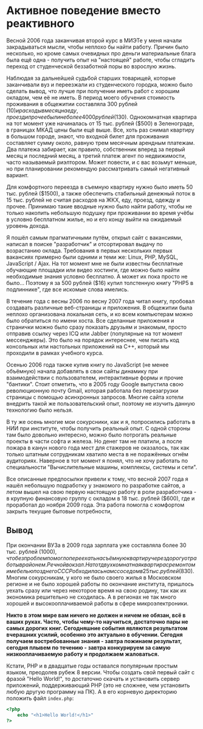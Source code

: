 # Активное поведение вместо реактивного

Весной 2006 года заканчивая второй курс в МИЭТе у меня начали закрадываться мысли, чтобы неплохо бы найти работу. Причин было несколько, но кроме
самых очевидных про деньги материальные блага была ещё одна - получить опыт на "настоящей" работе, чтобы сгладить переход от студенческой беззаботной
поры во взрослую жизнь.

Наблюдая за дальнейшей судьбой старших товарищей, которые заканчивали вуз и переезжали из студенческого городка, можно было сделать вывод, что лучше
при получении иметь работ с хорошим окладом, чем её не иметь. В период моего обучения стоимость проживания в общежитии составляла 300 рублей ($10) и
расходы в месяц на еду, проезд и прочее были не более 4000 рублей ($130). Однокомнатная квартира на тот момент уже начиналась от 15 тыс. рублей ($500)
в Зеленограде, в границах МКАД цены были ещё выше. Все, хоть раз снимал квартиру в большом городе, знают, что входной билет для проживания составляет
сумму около, равную трем месячным арендным платежам. Два платежа забирает, как правило, собственник вперед за первый месяц и последний месяц, а третий
платеж агент по недвижимости, часто называемый риэлтором. Может повести, и с вас возьмут меньше, но при планировании рекомендую рассматривать самый
негативный вариант.

Для комфортного переезда в съемную квартиру нужно было иметь 50 тыс. рублей ($1500), а также обеспечить стабильный денежный поток в 15 тыс. рублей не
считая расходов на ЖКХ, еду, проезд, одежду и прочее. Принимаю такие вводные нужно было найти работу, чтобы не только накопить небольшую подушку при
проживании во время учёбы в условно бесплатном жилье, но и его концу выйти на ожидаемый уровень дохода.

Я пошёл самым прагматичными путём, открыл сайт с вакансиями, написал в поиске "разработчик" и отсортировал выдачу по возрастанию оклада. Требования в
первых нескольких первых вакансиях примерно были одними и теми же: Linux, PHP, MySQL, JavaScript / Ajax. На тот момент мне не были известны бесплатные
обучающие площадки или видео хостинги, где можно было найти необходимые знания условно бесплатно. А может их пока просто не было... Поэтому я за 500
рублей ($16) купил толстенную книгу "PHP5 в подлиннике", где все искомые слова имелись.

В течение года с весны 2006 по весну 2007 года читал книгу, пробовал создавать различные веб-страницы и приложения. В общежитии была неплохо
организована локальная сеть, и ко всем компьютерам можно было обратиться по имени хоста. Все сделанные приложения и странички можно было сразу
показать друзьям и знакомым, просто отправив ссылку через ICQ или Jabber (популярные на тот момент мессенджеры). Это было на порядок интереснее, чем
писать код консольных или настольных приложений на C++, который мы проходили в рамках учебного курса.

Осенью 2006 года также купив книгу по JavaScript (не менее объёмную) начала добавлять в свои сайты динамику при взаимодействии с пользователем,
интерактивные формы и прочие "бантики". Стоит отметить, что в 2005 году Google выпустила свою революционную почту Gmail, которая работала без
перезагрузки страницы с помощью асинхронных запросов. Многие сайта хотели внедрить такой же пользовательский опыт, поэтому не изучить данную
технологию было нельзя.

В ту же осень многие мои сокурсники, как и я, попросились работать в НИИ при институте, чтобы получить реальный опыт. С одной стороны там было
довольно интересно, можно было потрогать реальные проекты в части софта и железа. Но денег там не платили, а после пожара в канун нового года мест для
стажеров не оказалось, так как только штатным сотрудникам хватило места в не поражённых огнём аудиториях. Наверное в тот момент я понял, что не хочу
работать по специальности "Вычислительные машины, комплексы, системы и сети".

Все описанные предпосылки привели к тому, что весной 2007 года я нашёл небольшую подработку у знакомого по разработке сайтов, а летом вышел на свою
первую настоящую работу в роли разработчика - в крупную финансовую группу с окладом в 18 тыс. рублей ($600), где и проработал до ноября 2009 года. Эта
работа помогла с комфортом закрыть текущие бытовые потребности,

## Вывод

При окончании ВУЗа в 2009 года зарплата уже составляла более 30 тыс. рублей ($1000), что без проблем помогло переехать на съёмную квартиру через
дорогу от работы в районе м. Речной вокзал. На тот двухкомнатная квартира с ремонтом и мебелью позднего СССР обходилась нам с соседом в 25 тыс.
рублей ($830). Многим сокурсникам, у кого не было своего жилья в Московском регионе и не было хорошей работы по окончание института, пришлось уехать
сразу или через некоторое время на свою родину, так как их экономика решительно не сходилась. А в регионах не так много хорошей и высокооплачиваемой
работы в сфере микроэлектроники.

**Никто в этом мире вам ничего не должен и ничем не обязан, всё в ваших руках. Часто, чтобы чему-то научиться, достаточно пары не самых дорогих книг.
Сегодняшние события являются результатом вчерашних усилий, особенно это актуально в обучении. Сегодня получаем востребованные знания - завтра пожинаем
результат, сегодня плывем по течению - завтра конкурируем за самую низкооплачиваемую работу и продолжаем жаловаться.**

Кстати, PHP и в двадцатые годы оставался популярным простым языком, преодолев рубеж 8 версии. Чтобы создать свой первый сайт с фразой "Hello World!",
то достаточно скачать и установить сервер приложений, поддерживающий PHP (это не сложнее, чем установить любую другую программу на ПК). А в его
корневую директорию положить файл `index.php`:

```php
<?php
    echo "<h1>Hello World!</h1>"
?>
```


